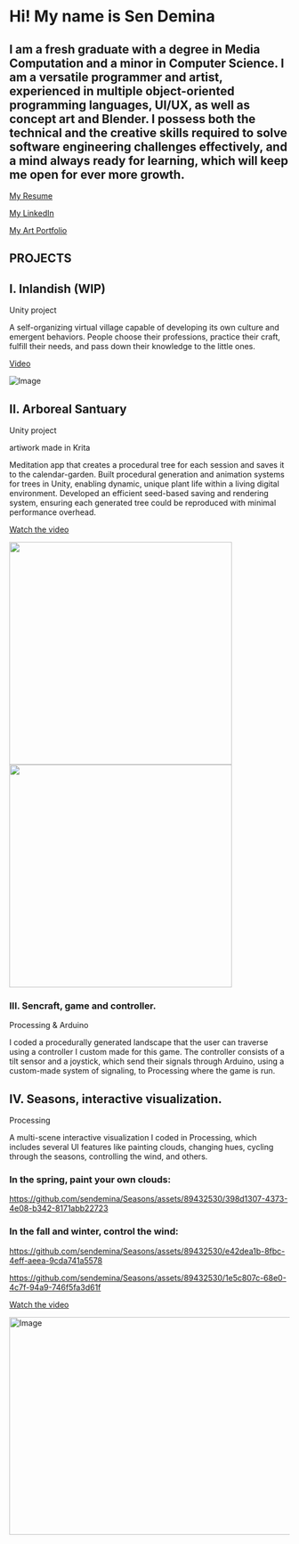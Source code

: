 # Hi! My name is Sen Demina

## I am a fresh graduate with a degree in Media Computation and a minor in Computer Science. I am a versatile programmer and artist, experienced in multiple object-oriented programming languages, UI/UX, as well as concept art and Blender. I possess both the technical and the creative skills required to solve software engineering challenges effectively, and a mind always ready for learning, which will keep me open for ever more growth.

[My Resume](https://drive.google.com/file/d/1r2A8rggRoYnX10FZ7vssx8CMRbP18aZf/view?usp=sharing)

[My LinkedIn](http://linkedin.com/in/kseniia-demina)

[My Art Portfolio](https://github.com/sendemina/Portfolio)


## PROJECTS

## I. Inlandish (WIP)

Unity project

A self-organizing virtual village capable of developing its own culture and emergent behaviors. People choose their professions, practice their craft, fulfill their needs, and pass down their knowledge to the little ones.

[Video](https://youtu.be/4Tig5VRbbjQ)

![Image](https://github.com/user-attachments/assets/314687bf-0866-46a2-b234-54ec6de8a055)



## II. Arboreal Santuary

Unity project

artiwork made in Krita

Meditation app that creates a procedural tree for each session and saves it to the calendar-garden.
Built procedural generation and animation systems for trees in Unity, enabling dynamic, unique plant life within a living digital environment.
Developed an efficient seed-based saving and rendering system, ensuring each generated tree could be reproduced with minimal performance overhead.


[Watch the video](https://www.youtube.com/watch?v=pVTOQnV0uS8)

<img src="https://github.com/user-attachments/assets/bda91451-7666-4add-bc2d-5ef572eacbcc" width="400"/>
<img src="https://github.com/user-attachments/assets/b4df0a82-42fa-4474-8362-ba0650a185e6" width="400"/>



### III. Sencraft, game and controller. 

Processing & Arduino

I coded a procedurally generated landscape that the user can traverse using a controller I custom made for this game. The controller consists of a tilt sensor and a joystick, which send their signals through Arduino, using a custom-made system of signaling, to Processing where the game is run. 



## IV. Seasons, interactive visualization. 

Processing

A multi-scene interactive visualization I coded in Processing, which includes several UI features like painting clouds, changing hues, cycling through the seasons, controlling the wind, and others. 

### In the spring, paint your own clouds:

https://github.com/sendemina/Seasons/assets/89432530/398d1307-4373-4e08-b342-8171abb22723



### In the fall and winter, control the wind:

https://github.com/sendemina/Seasons/assets/89432530/e42dea1b-8fbc-4eff-aeea-9cda741a5578

https://github.com/sendemina/Seasons/assets/89432530/1e5c807c-68e0-4c7f-94a9-746f5fa3d61f




[Watch the video](https://www.youtube.com/watch?v=xnlBxOlgdcU)

<img width="634" height="391" alt="Image" src="https://github.com/user-attachments/assets/02b92df3-52aa-4c3b-8e13-2538f44cdd34" />

